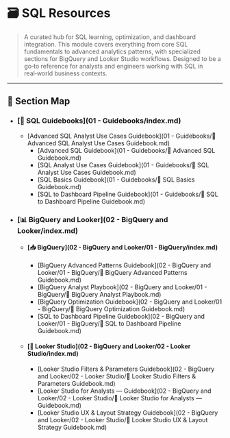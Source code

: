 # 🗃️ SQL Resources

> A curated hub for SQL learning, optimization, and dashboard integration. This module covers everything from core SQL fundamentals to advanced analytics patterns, with specialized sections for BigQuery and Looker Studio workflows. Designed to be a go‑to reference for analysts and engineers working with SQL in real‑world business contexts.

---

## 📂 Section Map

- ### [📘 SQL Guidebooks](01 - Guidebooks/index.md)
  - [Advanced SQL Analyst Use Cases Guidebook](01 - Guidebooks/📘 Advanced SQL Analyst Use Cases Guidebook.md)
      - [Advanced SQL Guidebook](01 - Guidebooks/📘 Advanced SQL Guidebook.md)
      - [SQL Analyst Use Cases Guidebook](01 - Guidebooks/📘 SQL Analyst Use Cases Guidebook.md)
      - [SQL Basics Guidebook](01 - Guidebooks/📘 SQL Basics Guidebook.md)
      - [SQL to Dashboard Pipeline Guidebook](01 - Guidebooks/📘 SQL to Dashboard Pipeline Guidebook.md)
- ### [📊 BigQuery and Looker](02 - BigQuery and Looker/index.md)
  - #### [📥 BigQuery](02 - BigQuery and Looker/01 - BigQuery/index.md)
      - [BigQuery Advanced Patterns Guidebook](02 - BigQuery and Looker/01 - BigQuery/📘 BigQuery Advanced Patterns Guidebook.md)
      - [BigQuery Analyst Playbook](02 - BigQuery and Looker/01 - BigQuery/📘 BigQuery Analyst Playbook.md)
      - [BigQuery Optimization Guidebook](02 - BigQuery and Looker/01 - BigQuery/📘 BigQuery Optimization Guidebook.md)
      - [SQL to Dashboard Pipeline Guidebook](02 - BigQuery and Looker/01 - BigQuery/📘 SQL to Dashboard Pipeline Guidebook.md)
  - #### [📘 Looker Studio](02 - BigQuery and Looker/02 - Looker Studio/index.md)
      - [Looker Studio Filters & Parameters Guidebook](02 - BigQuery and Looker/02 - Looker Studio/📘 Looker Studio Filters & Parameters Guidebook.md)
      - [Looker Studio for Analysts — Guidebook](02 - BigQuery and Looker/02 - Looker Studio/📘 Looker Studio for Analysts — Guidebook.md)
      - [Looker Studio UX & Layout Strategy Guidebook](02 - BigQuery and Looker/02 - Looker Studio/📘 Looker Studio UX & Layout Strategy Guidebook.md)

